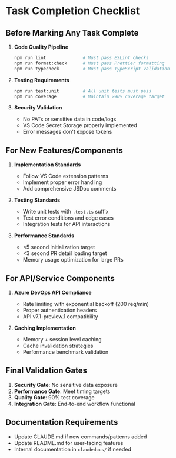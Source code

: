 # Task Completion Checklist

## Before Marking Any Task Complete
1. **Code Quality Pipeline**
   ```bash
   npm run lint              # Must pass ESLint checks
   npm run format:check      # Must pass Prettier formatting
   npm run typecheck         # Must pass TypeScript validation
   ```

2. **Testing Requirements**
   ```bash
   npm run test:unit         # All unit tests must pass
   npm run coverage          # Maintain ≥90% coverage target
   ```

3. **Security Validation**
   - No PATs or sensitive data in code/logs
   - VS Code Secret Storage properly implemented
   - Error messages don't expose tokens

## For New Features/Components
1. **Implementation Standards**
   - Follow VS Code extension patterns
   - Implement proper error handling
   - Add comprehensive JSDoc comments

2. **Testing Standards**
   - Write unit tests with `.test.ts` suffix
   - Test error conditions and edge cases
   - Integration tests for API interactions

3. **Performance Standards**
   - <5 second initialization target
   - <3 second PR detail loading target
   - Memory usage optimization for large PRs

## For API/Service Components
1. **Azure DevOps API Compliance**
   - Rate limiting with exponential backoff (200 req/min)
   - Proper authentication headers
   - API v7.1-preview.1 compatibility

2. **Caching Implementation**
   - Memory + session level caching
   - Cache invalidation strategies
   - Performance benchmark validation

## Final Validation Gates
1. **Security Gate**: No sensitive data exposure
2. **Performance Gate**: Meet timing targets
3. **Quality Gate**: 90% test coverage
4. **Integration Gate**: End-to-end workflow functional

## Documentation Requirements
- Update CLAUDE.md if new commands/patterns added
- Update README.md for user-facing features
- Internal documentation in `claudedocs/` if needed